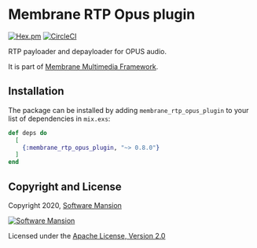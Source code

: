 # Membrane RTP Opus plugin

[![Hex.pm](https://img.shields.io/hexpm/v/membrane_rtp_opus_plugin.svg)](https://hex.pm/packages/membrane_rtp_opus_plugin)
[![CircleCI](https://circleci.com/gh/membraneframework/membrane_rtp_opus_plugin.svg?style=svg)](https://circleci.com/gh/membraneframework/membrane_rtp_opus_plugin)

RTP payloader and depayloader for OPUS audio.

It is part of [Membrane Multimedia Framework](https://membraneframework.org).

## Installation

The package can be installed by adding `membrane_rtp_opus_plugin` to your list of dependencies in `mix.exs`:

```elixir
def deps do
  [
	{:membrane_rtp_opus_plugin, "~> 0.8.0"}
  ]
end
```

## Copyright and License

Copyright 2020, [Software Mansion](https://swmansion.com/?utm_source=git&utm_medium=readme&utm_campaign=membrane_rtp_opus_plugin)

[![Software Mansion](https://logo.swmansion.com/logo?color=white&variant=desktop&width=200&tag=membrane-github)](https://swmansion.com/?utm_source=git&utm_medium=readme&utm_campaign=membrane_rtp_opus_plugin)

Licensed under the [Apache License, Version 2.0](LICENSE)
